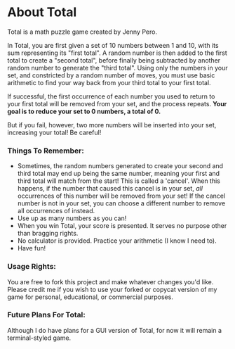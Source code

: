 # About Total

Total is a math puzzle game created by Jenny Pero.

In Total, you are first given a set of 10 numbers between 1 and 10, with its sum representing its "first total". A random number is then added to the first total to create a "second total", before finally being subtracted by another random number to generate the "third total". Using only the numbers in your set, and constricted by a random number of moves, you must use basic arithmetic to find your way back from your third total to your first total. 

If successful, the first occurrence of each number you used to return to your first total will be removed from your set, and the process repeats. **Your goal is to reduce your set to 0 numbers, a total of 0.**

But if you fail, however, two more numbers will be inserted into your set, increasing your total! Be careful!

### Things To Remember:
- Sometimes, the random numbers generated to create your second and third total may end up being the same number, meaning your first and third total will match from the start! This is called a 'cancel'. When this happens, if the number that caused this cancel is in your set, *all* occurrences of this number will be removed from your set! If the cancel number is not in your set, you can choose a different number to remove all occurrences of instead. 
- Use up as many numbers as you can!
- When you win Total, your score is presented. It serves no purpose other than bragging rights.
- No calculator is provided. Practice your arithmetic (I know I need to).
- Have fun!

### Usage Rights:
You are free to fork this project and make whatever changes you'd like. Please credit me if you wish to use your forked or copycat version of my game for personal, educational, or commercial purposes.

### Future Plans For Total:
Although I do have plans for a GUI version of Total, for now it will remain a terminal-styled game.